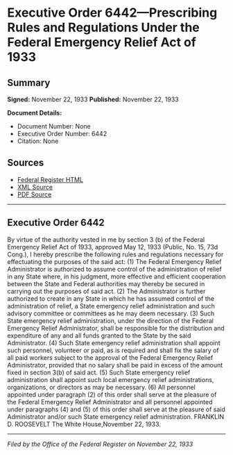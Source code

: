 # Executive Order 6442—Prescribing Rules and Regulations Under the Federal Emergency Relief Act of 1933

## Summary

**Signed:** November 22, 1933
**Published:** November 22, 1933

**Document Details:**
- Document Number: None
- Executive Order Number: 6442
- Citation: None

## Sources
- [Federal Register HTML](https://www.presidency.ucsb.edu/documents/executive-order-6442-prescribing-rules-and-regulations-under-the-federal-emergency-relief)
- [XML Source](None)
- [PDF Source](None)

---

## Executive Order 6442

By virtue of the authority vested in me by section 3 (b) of the Federal Emergency Relief Act of 1933, approved May 12, 1933 (Public, No. 15, 73d Cong.), I hereby prescribe the following rules and regulations necessary for effectuating the purposes of the said act:
    (1) The Federal Emergency Relief Administrator is authorized to assume control of the administration of relief in any State where, in his judgment, more effective and efficient cooperation between the State and Federal authorities may thereby be secured in carrying out the purposes of said act.
    (2) The Administrator is further authorized to create in any State in which he has assumed control of the administration of relief, a State emergency relief administration and such advisory committee or committees as he may deem necessary.
    (3) Such State emergency relief administration, under the direction of the Federal Emergency Relief Administrator, shall be responsible for the distribution and expenditure of any and all funds granted to the State by the said Administrator.
    (4) Such State emergency relief administration shall appoint such personnel, volunteer or paid, as is required and shall fix the salary of all paid workers subject to the approval of the Federal Emergency Relief Administrator, provided that no salary shall be paid in excess of the amount fixed in section 3(b) of said act.
    (5) Such State emergency relief administration shall appoint such local emergency relief administrations, organizations, or directors as may be necessary.
    (6) All personnel appointed under paragraph (2) of this order shall serve at the pleasure of the Federal Emergency Relief Administrator and all personnel appointed under paragraphs (4) and (5) of this order shall serve at the pleasure of said Administrator and/or such State emergency relief administration.
FRANKLIN D. ROOSEVELT
The White House,November 22, 1933.

---

*Filed by the Office of the Federal Register on November 22, 1933*

